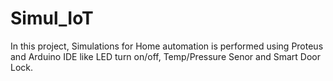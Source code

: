 # Simul_IoT

In this project, Simulations for Home automation is performed using Proteus and Arduino IDE like LED turn on/off, Temp/Pressure Senor and Smart Door Lock.
